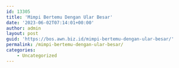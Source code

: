 ```yaml
---
id: 13305
title: 'Mimpi Bertemu Dengan Ular Besar'
date: '2023-06-02T07:14:01+00:00'
author: admin
layout: post
guid: 'https://bos.awn.biz.id/mimpi-bertemu-dengan-ular-besar/'
permalink: /mimpi-bertemu-dengan-ular-besar/
categories:
    - Uncategorized
---
```


